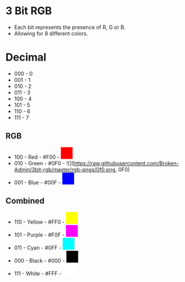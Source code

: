 # 3 Bit RGB 
- Each bit represents the presence of R, G or B.
- Allowing for 8 different colors.

# Decimal
- 000 - 0
- 001 - 1
- 010 - 2
- 011 - 3
- 100 - 4
- 101 - 5
- 110 - 6
- 111 - 7

## RGB
- 100 - Red - #F00 - ![](https://raw.githubusercontent.com/Broken-Admin/3bit-rgb/master/rgb-pngs/f00.png "F00")
- 010 - Green - #0F0 - ![](https://raw.githubusercontent.com/Broken-Admin/3bit-rgb/master/rgb-pngs/0f0.png, 0F0)
- 001 - Blue - #00F - ![](https://raw.githubusercontent.com/Broken-Admin/3bit-rgb/master/rgb-pngs/00f.png "00F") 

## Combined
- 110 - Yellow - #FF0 - ![](https://raw.githubusercontent.com/Broken-Admin/3bit-rgb/master/rgb-pngs/ff0.png "ff0")
- 101 - Purple - #F0F - ![](https://raw.githubusercontent.com/Broken-Admin/3bit-rgb/master/rgb-pngs/f0f.png "F0F")
- 011 - Cyan - #0FF - ![](https://raw.githubusercontent.com/Broken-Admin/3bit-rgb/master/rgb-pngs/0ff.png "0FF")
- 000 - Black - #000 - ![](https://raw.githubusercontent.com/Broken-Admin/3bit-rgb/master/rgb-pngs/000.png "000")
- 111 - White - #FFF - ![](https://raw.githubusercontent.com/Broken-Admin/3bit-rgb/master/rgb-pngs/fff.png "fff")
